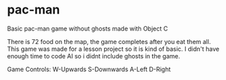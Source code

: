 # pac-man
Basic pac-man game without ghosts made with Object C

There is 72 food on the map, the game completes after you eat them all.
This game was made for a lesson project so it is kind of basic.
I didn't have enough time to code AI so i didnt include ghosts in the game.

Game Controls:
W-Upwards
S-Downwards
A-Left
D-Right
